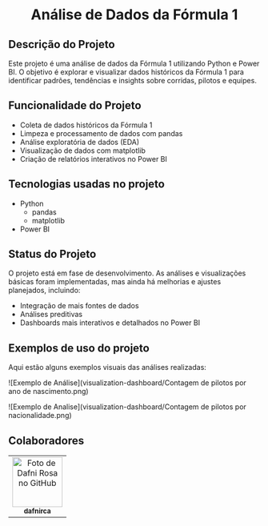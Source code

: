 <h1 align="center">Análise de Dados da Fórmula 1</h1>

## Descrição do Projeto

Este projeto é uma análise de dados da Fórmula 1 utilizando Python e Power BI. O objetivo é explorar e visualizar dados históricos da Fórmula 1 para identificar padrões, tendências e insights sobre corridas, pilotos e equipes.

## Funcionalidade do Projeto

- Coleta de dados históricos da Fórmula 1
- Limpeza e processamento de dados com pandas
- Análise exploratória de dados (EDA)
- Visualização de dados com matplotlib
- Criação de relatórios interativos no Power BI

## Tecnologias usadas no projeto

- Python
  - pandas
  - matplotlib
- Power BI

## Status do Projeto

O projeto está em fase de desenvolvimento. As análises e visualizações básicas foram implementadas, mas ainda há melhorias e ajustes planejados, incluindo:

- Integração de mais fontes de dados
- Análises preditivas
- Dashboards mais interativos e detalhados no Power BI

## Exemplos de uso do projeto

Aqui estão alguns exemplos visuais das análises realizadas:

![Exemplo de Análise](visualization-dashboard/Contagem de  pilotos por ano de nascimento.png)


![Exemplo de Analise](visualization-dashboard/Contagem de pilotos por nacionalidade.png)


## Colaboradores

<table>
  <tr>
    <td align="center">
      <a href="http://github.com/dafnirca">
        <img src="https://avatars.githubusercontent.com/u/109047245?v=4" width="100px;" alt="Foto de Dafni Rosa no GitHub"/><br>
        <sub>
          <b>dafnirca</b>
        </sub>
      </a>
    </td>
  </tr>
</table>
